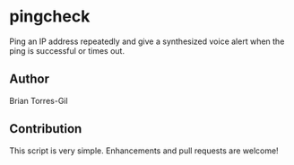 # pingcheck

Ping an IP address repeatedly and give a synthesized voice alert when the ping is successful or times out.

## Author

Brian Torres-Gil

## Contribution

This script is very simple. Enhancements and pull requests are welcome!
